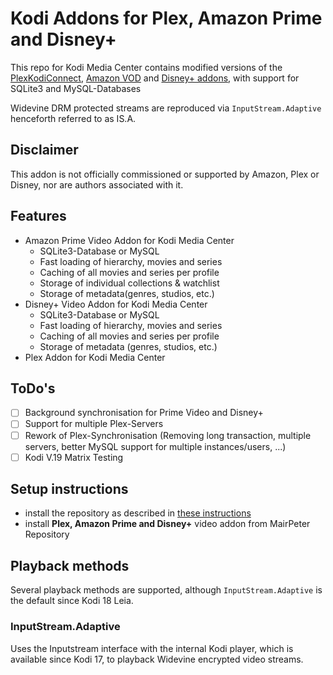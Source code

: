# Kodi Addons for Plex, Amazon Prime and Disney+ 

This repo for Kodi Media Center contains modified versions of the [PlexKodiConnect](https://github.com/croneter/PlexKodiConnect), [Amazon VOD](https://github.com/Sandmann79/xbmc) and [Disney+ addons](https://github.com/matthuisman/slyguy.addons/), with support for SQLite3 and MySQL-Databases

Widevine DRM protected streams are reproduced via `InputStream.Adaptive` henceforth referred to as IS.A.

## Disclaimer
This addon is not officially commissioned or supported by Amazon, Plex or Disney, nor are authors associated with it. 


## Features
* Amazon Prime Video Addon for Kodi Media Center
  * SQLite3-Database or MySQL
  * Fast loading of hierarchy, movies and series
  * Caching of all movies and series per profile
  * Storage of individual collections & watchlist
  * Storage of metadata(genres, studios, etc.)
* Disney+ Video Addon  for Kodi Media Center
  * SQLite3-Database or MySQL
  * Fast loading of hierarchy, movies and series
  * Caching of all movies and series per profile
  * Storage of metadata (genres, studios, etc.)
* Plex Addon for Kodi Media Center

## ToDo's
- [ ] Background synchronisation for Prime Video and Disney+
- [ ] Support for multiple Plex-Servers
- [ ] Rework of Plex-Synchronisation (Removing long transaction, multiple servers, better MySQL support for multiple instances/users, ...)
- [ ] Kodi V.19 Matrix Testing

## Setup instructions
* install the repository as described in [these instructions](https://github.com/PeterMair/kodi_addons/blob/master/xbmc/README.md)
* install **Plex, Amazon Prime and Disney+** video addon from MairPeter Repository

## Playback methods
Several playback methods are supported, although `InputStream.Adaptive` is the default since Kodi 18 Leia.

### InputStream.Adaptive
Uses the Inputstream interface with the internal Kodi player, which is available since Kodi 17, to playback Widevine encrypted video streams.
